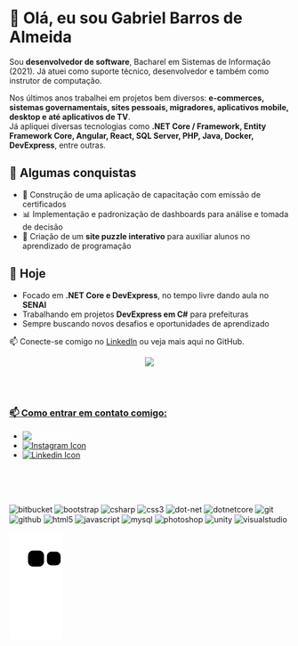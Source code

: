 <h1>👋 Olá, eu sou Gabriel Barros de Almeida</h1>

  <p>Sou <strong>desenvolvedor de software</strong>, Bacharel em Sistemas de Informação (2021). Já atuei como suporte técnico, desenvolvedor e também como instrutor de computação.</p>
  
  <p>Nos últimos anos trabalhei em projetos bem diversos: <strong>e-commerces, sistemas governamentais, sites pessoais, migradores, aplicativos mobile, desktop e até aplicativos de TV</strong>.<br>
  Já apliquei diversas tecnologias como <strong>.NET Core / Framework, Entity Framework Core, Angular, React, SQL Server, PHP, Java, Docker, DevExpress</strong>, entre outras.</p>
  
  <h2>🚀 Algumas conquistas</h2>
  <ul>
    <li>📑 Construção de uma aplicação de capacitação com emissão de certificados</li>
    <li>📊 Implementação e padronização de dashboards para análise e tomada de decisão</li>
    <li>🧩 Criação de um <strong>site puzzle interativo</strong> para auxiliar alunos no aprendizado de programação</li>
  </ul>
  
  <h2>🌱 Hoje</h2>
  <ul>
    <li>Focado em <strong>.NET Core e DevExpress</strong>, no tempo livre dando aula no <strong>SENAI</strong></li>
    <li>Trabalhando em projetos <strong>DevExpress em C#</strong> para prefeituras</li>
    <li>Sempre buscando novos desafios e oportunidades de aprendizado</li>
  </ul>

  <p>📫 Conecte-se comigo no <a href="https://linkedin.com/in/seu-linkedin">LinkedIn</a> ou veja mais aqui no GitHub.</p>

  <div align="center">
    <a href="https://github.com/Yesod-star">
    <img height="180em" src="https://github-readme-stats.vercel.app/api/top-langs/?username=Yesod-star&layout=compact&langs_count=7&theme=synthwave"/>
  </div>
  
  <br><br>
  <h3> 📫 Como entrar em contato comigo: </h3>
  <ul>
    <li><a href="https://api.whatsapp.com/send?phone=5528999881802" style="color: white;">
      <img src="https://img.shields.io/badge/WhatsApp-25D366?style=for-the-badge&logo=whatsapp&logoColor=white" alt="Whatsapp Icon"/>
      </a></li>
    <li><a href="https://www.instagram.com/gabrielalmeidabarros/">
      <img src="https://img.shields.io/badge/Instagram-E4405F?style=for-the-badge&logo=instagram&logoColor=white" alt="Instagram Icon"/></a></li>
    <li><a href="https://br.linkedin.com/in/gabriel-barros-de-almeida-908911208">
      <img src="https://img.shields.io/badge/LinkedIn-0077B5?style=for-the-badge&logo=linkedin&logoColor=white" alt="Linkedin Icon"/></a></li>
  </ul>
  
  <br><br>

  
  <div style="display: inline-block"><br>
    <img align="center" height="30" width="40" alt="bitbucket" src="https://cdn.jsdelivr.net/gh/devicons/devicon/icons/bitbucket/bitbucket-original.svg"></img>
    <img align="center" height="30" width="40" alt="bootstrap" src="https://cdn.jsdelivr.net/gh/devicons/devicon/icons/bootstrap/bootstrap-original.svg"></img>
    <img align="center" height="30" width="40" alt="csharp" src="https://cdn.jsdelivr.net/gh/devicons/devicon/icons/csharp/csharp-original.svg"></img>
    <img align="center" height="30" width="40" alt="css3" src="https://cdn.jsdelivr.net/gh/devicons/devicon/icons/css3/css3-original.svg"></img>
    <img align="center" height="30" width="40" alt="dot-net" src="https://cdn.jsdelivr.net/gh/devicons/devicon/icons/dot-net/dot-net-original.svg"></img>
    <img align="center" height="30" width="40" alt="dotnetcore" src="https://cdn.jsdelivr.net/gh/devicons/devicon/icons/dotnetcore/dotnetcore-original.svg"></img>
    <img align="center" height="30" width="40" alt="git" src="https://cdn.jsdelivr.net/gh/devicons/devicon/icons/git/git-original.svg"></img>
    <img align="center" height="30" width="40" alt="github" src="https://cdn.jsdelivr.net/gh/devicons/devicon/icons/github/github-original.svg"></img>
    <img align="center" height="30" width="40" alt="html5" src="https://cdn.jsdelivr.net/gh/devicons/devicon/icons/html5/html5-original.svg"></img>
    <img align="center" height="30" width="40" alt="javascript" src="https://cdn.jsdelivr.net/gh/devicons/devicon/icons/javascript/javascript-original.svg"></img>
    <img align="center" height="30" width="40" alt="mysql" src="https://cdn.jsdelivr.net/gh/devicons/devicon/icons/mysql/mysql-original.svg"></img>
    <img align="center" height="30" width="40" alt="photoshop" src="https://cdn.jsdelivr.net/gh/devicons/devicon/icons/photoshop/photoshop-plain.svg"></img>
    <img align="center" height="30" width="40" alt="unity" src="https://cdn.jsdelivr.net/gh/devicons/devicon/icons/unity/unity-original.svg"></img>
    <img align="center" height="30" width="40" alt="visualstudio" src="https://cdn.jsdelivr.net/gh/devicons/devicon/icons/visualstudio/visualstudio-plain.svg"></img>
  </div>
  
  ![snake gif](https://github.com/Yesod-star/Yesod-star/blob/output/github-contribution-grid-snake.svg)
